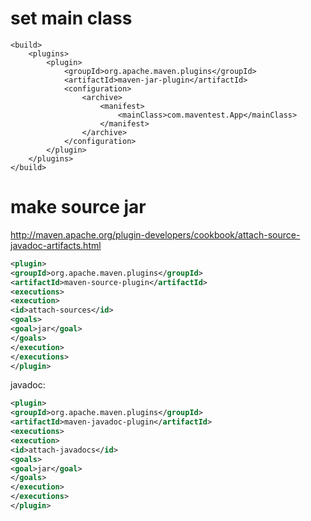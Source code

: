 # set main class

	<build>
		<plugins>
			<plugin>
				<groupId>org.apache.maven.plugins</groupId>
				<artifactId>maven-jar-plugin</artifactId>
				<configuration>
					<archive>
						<manifest>
							<mainClass>com.maventest.App</mainClass>
						</manifest>
					</archive>
				</configuration>
			</plugin>
		</plugins>
	</build>

# make source jar
http://maven.apache.org/plugin-developers/cookbook/attach-source-javadoc-artifacts.html
```xml
<plugin>
<groupId>org.apache.maven.plugins</groupId>
<artifactId>maven-source-plugin</artifactId>
<executions>
<execution>
<id>attach-sources</id>
<goals>
<goal>jar</goal>
</goals>
</execution>
</executions>
</plugin>
```
javadoc:
```xml
<plugin>
<groupId>org.apache.maven.plugins</groupId>
<artifactId>maven-javadoc-plugin</artifactId>
<executions>
<execution>
<id>attach-javadocs</id>
<goals>
<goal>jar</goal>
</goals>
</execution>
</executions>
</plugin>
```
